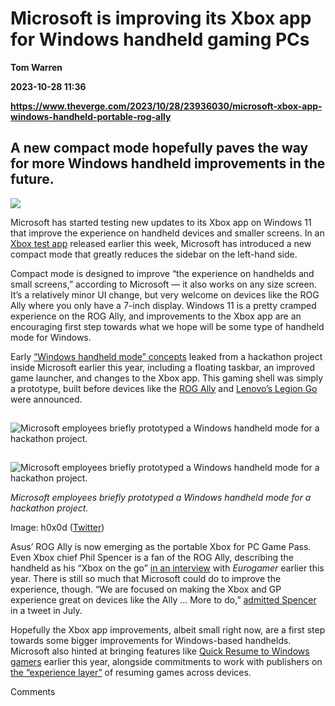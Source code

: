 # Microsoft is improving its Xbox app for Windows handheld gaming PCs
**Tom Warren**

**2023-10-28 11:36**

**https://www.theverge.com/2023/10/28/23936030/microsoft-xbox-app-windows-handheld-portable-rog-ally**

A new compact mode hopefully paves the way for more Windows handheld improvements in the future.
------------------------------------------------------------------------------------------------

![](https://cdn.vox-cdn.com/thumbor/xgB-PZlP62AbFpBZeFLqJYaDrpI=/0x0:2560x1695/1200x628/filters:focal(1280x848:1281x849)/cdn.vox-cdn.com/uploads/chorus_asset/file/25040001/rogallyxboxapp_twarren.jpg)

Microsoft has started testing new updates to its Xbox app on Windows 11 that improve the experience on handheld devices and smaller screens. In an [Xbox test app](https://news.xbox.com/en-us/2023/10/27/xbox-insider-release-notes-xbox-app-2311-1000-41-0/) released earlier this week, Microsoft has introduced a new compact mode that greatly reduces the sidebar on the left-hand side.

Compact mode is designed to improve “the experience on handhelds and small screens,” according to Microsoft — it also works on any size screen. It’s a relatively minor UI change, but very welcome on devices like the ROG Ally where you only have a 7-inch display. Windows 11 is a pretty cramped experience on the ROG Ally, and improvements to the Xbox app are an encouraging first step towards what we hope will be some type of handheld mode for Windows.

Early [“Windows handheld mode” concepts](https://www.theverge.com/2023/4/13/23681492/microsoft-windows-handheld-mode-gaming-xbox-steam-deck) leaked from a hackathon project inside Microsoft earlier this year, including a floating taskbar, an improved game launcher, and changes to the Xbox app. This gaming shell was simply a prototype, built before devices like the [ROG Ally](https://www.theverge.com/23719210/asus-rog-ally-review) and [Lenovo’s Legion Go](https://www.theverge.com/23853454/lenovo-legion-go-windows-gaming-handheld-price-specs-hands-on) were announced.

![Microsoft employees briefly prototyped a Windows handheld mode for a hackathon project.](data:image/gif;base64,R0lGODlhAQABAIAAAAAAAP///yH5BAEAAAAALAAAAAABAAEAAAIBRAA7)

![Microsoft employees briefly prototyped a Windows handheld mode for a hackathon project.](https://duet-cdn.vox-cdn.com/thumbor/0x0:2438x1373/2400x1352/filters:focal(1219x687:1220x688):format(webp)/cdn.vox-cdn.com/uploads/chorus_asset/file/24582258/ABpJJU0.png)

![Microsoft employees briefly prototyped a Windows handheld mode for a hackathon project.](data:image/gif;base64,R0lGODlhAQABAIAAAAAAAP///yH5BAEAAAAALAAAAAABAAEAAAIBRAA7)

![Microsoft employees briefly prototyped a Windows handheld mode for a hackathon project.](https://duet-cdn.vox-cdn.com/thumbor/0x0:2438x1373/2400x1352/filters:focal(1219x687:1220x688):format(webp)/cdn.vox-cdn.com/uploads/chorus_asset/file/24582258/ABpJJU0.png)

_Microsoft employees briefly prototyped a Windows handheld mode for a hackathon project._

Image: h0x0d ([Twitter](https://twitter.com/_h0x0d_/status/1646339289230483458))

Asus’ ROG Ally is now emerging as the portable Xbox for PC Game Pass. Even Xbox chief Phil Spencer is a fan of the ROG Ally, describing the handheld as his “Xbox on the go” [in an interview](https://www.eurogamer.net/the-definitive-xbox-gamescom-interview) with _Eurogamer_ earlier this year. There is still so much that Microsoft could do to improve the experience, though. “We are focused on making the Xbox and GP experience great on devices like the Ally ... More to do,” [admitted Spencer](https://twitter.com/XboxP3/status/1684606384451788800) in a tweet in July.

Hopefully the Xbox app improvements, albeit small right now, are a first step towards some bigger improvements for Windows-based handhelds. Microsoft also hinted at bringing features like [Quick Resume to Windows gamers](https://www.theverge.com/2023/5/11/23720177/xbox-quick-resume-pc-gaming-asus-rog-ally) earlier this year, alongside commitments to work with publishers on [the “experience layer”](https://twitter.com/tomwarren/status/1651126426400169984) of resuming games across devices.

Comments